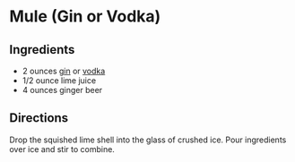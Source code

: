 # Mule (Gin or Vodka)

## Ingredients
- 2 ounces [gin](./GinCocktails.md) or [vodka](./VodkaCocktails.md)
- 1/2 ounce lime juice
- 4 ounces ginger beer

## Directions
Drop the squished lime shell into the glass of crushed ice. Pour ingredients over ice and stir to combine. 